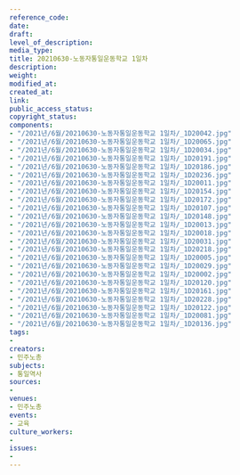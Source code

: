 ```yaml
---
reference_code: 
date: 
draft: 
level_of_description: 
media_type: 
title: 20210630-노동자통일운동학교 1일차
description: 
weight: 
modified_at: 
created_at: 
link: 
public_access_status: 
copyright_status: 
components:
- "/2021년/6월/20210630-노동자통일운동학교 1일차/_1D20042.jpg"
- "/2021년/6월/20210630-노동자통일운동학교 1일차/_1D20065.jpg"
- "/2021년/6월/20210630-노동자통일운동학교 1일차/_1D20034.jpg"
- "/2021년/6월/20210630-노동자통일운동학교 1일차/_1D20191.jpg"
- "/2021년/6월/20210630-노동자통일운동학교 1일차/_1D20186.jpg"
- "/2021년/6월/20210630-노동자통일운동학교 1일차/_1D20236.jpg"
- "/2021년/6월/20210630-노동자통일운동학교 1일차/_1D20011.jpg"
- "/2021년/6월/20210630-노동자통일운동학교 1일차/_1D20154.jpg"
- "/2021년/6월/20210630-노동자통일운동학교 1일차/_1D20172.jpg"
- "/2021년/6월/20210630-노동자통일운동학교 1일차/_1D20107.jpg"
- "/2021년/6월/20210630-노동자통일운동학교 1일차/_1D20148.jpg"
- "/2021년/6월/20210630-노동자통일운동학교 1일차/_1D20013.jpg"
- "/2021년/6월/20210630-노동자통일운동학교 1일차/_1D20018.jpg"
- "/2021년/6월/20210630-노동자통일운동학교 1일차/_1D20031.jpg"
- "/2021년/6월/20210630-노동자통일운동학교 1일차/_1D20218.jpg"
- "/2021년/6월/20210630-노동자통일운동학교 1일차/_1D20005.jpg"
- "/2021년/6월/20210630-노동자통일운동학교 1일차/_1D20029.jpg"
- "/2021년/6월/20210630-노동자통일운동학교 1일차/_1D20002.jpg"
- "/2021년/6월/20210630-노동자통일운동학교 1일차/_1D20120.jpg"
- "/2021년/6월/20210630-노동자통일운동학교 1일차/_1D20161.jpg"
- "/2021년/6월/20210630-노동자통일운동학교 1일차/_1D20228.jpg"
- "/2021년/6월/20210630-노동자통일운동학교 1일차/_1D20122.jpg"
- "/2021년/6월/20210630-노동자통일운동학교 1일차/_1D20081.jpg"
- "/2021년/6월/20210630-노동자통일운동학교 1일차/_1D20136.jpg"
tags:
- 
creators:
- 민주노총
subjects:
- 통일역사
sources:
- 
venues:
- 민주노총
events:
- 교육
culture_workers:
- 
issues:
- 
---
```


